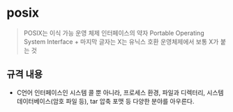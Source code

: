 # posix

> POSIX는 이식  가능  운영 체제 인터페이스의 약자
> Portable Operating System Interface + 마지막 글자는 X는 유닉스 호환 운영체제에서 보통 X가 붙는 것


## 규격 내용
- C언어 인터페이스인 시스템 콜 뿐 아니라, 프로세스 환경, 파일과 디렉터리, 시스템 데이터베이스(암호 파일 등), tar 압축  포맷  등 다양한 분야를 아우른다.

